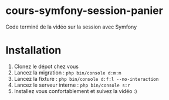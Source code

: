 # cours-symfony-session-panier
Code terminé de la vidéo sur la session avec Symfony

# Installation
1. Clonez le dépot chez vous
2. Lancez la migration : `php bin/console d:m:m`
3. Lancez la fixture : `php bin/console d:f:l --no-interaction`
4. Lancez le serveur interne : `php bin/console s:r`
5. Installez vous confortablement et suivez la vidéo :)
